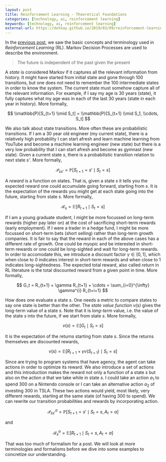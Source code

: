 ```yaml
---
layout: post
title: Reinforcement Learning - Theoretical Foundations
categories: [technology, ai, reinforcement learning]
keywords: [technology, ai, reinforcement learning]
external-url: https://dotkay.github.io/2019/03/09/reinforcement-learning-theory
---
```


In the [previous post](https://dotkay.github.io/2019/03/03/reinforcement-learning), we saw the basic concepts and terminology used in *Reinforcement Learning* (RL). Markov Decision Processes are used to describe the environment. 

> The future is independent of the past given the present

A *state* is considered Markov if it captures all the relevant information from history. It might have started from initial state and gone through 100 transitions, but one does not need to remember the 100 intermediate states in order to know the system. The current state must somehow capture all of the relevant information. For example, if I say my age is 30 years (state), it fully captures what my age was in each of the last 30 years (state in each year in history). More formally, 

$$
  \\mathbb{P}[S_{t+1} \\mid S_t] = \\mathbb{P}[S_{t+1} \\mid S_1, \\cdots, S_t]
$$

We also talk about state transitions. More often these are probabilistic transitions. If I am a 30 year old engineer (my current state), there is a relatively high probability I can start afresh and learn machine learning from YouTube and become a machine learning engineer (new state) but there is a very low probability that I can start afresh and become as gymnast (new state). Given a current state *s*, there is a probabilistic transition relation to next state *s'*. More formally,

$$
\mathcal{P}_{ss'} = \mathbb{P}[S_{t+1} = s' \mid S_t = s]
$$

A *reward* is a function on states. That is, given a state *s* it tells you the expected reward one could accumulate going forward, starting from *s*. It is the expectation of the rewards you might get at each state going into the future, starting from state *s*. More formally,

$$
\mathcal{R}_s = \mathbb{E}[R_{t+1} \mid S_t = s]
$$

If I am a young graduate student, I might be more focussed on long-term rewards (higher pay later on) at the cost of sacrificing short-term rewards (early employment). If I were a trader in a hedge fund, I might be more focussed on short-term bets (short selling) rather than long-term growth companies. It is fair to say that the reward in each of the above cases has a different rate of growth. One could be myopic and be interested in short-term rewards or one could be long-sighted and wait for long-term rewards. In order to accomodate this, we introduce a discount factor $\gamma \in [0, 1]$, which when close to $0$ indicates interest in short-term rewards and when close to $1$ indicates long-sightedness. The expected total reward, also called *return* in RL literature is the total discounted reward from a given point in time. More formally,

$$
G_t = R_{t+1} + \gamma R_{t+1} + \cdots = \sum_{i=0}^{\infty} \gamma^{i} R_{t+i+1}
$$

How does one evaluate a state *s*. One needs a metric to compare states to say one state is better than the other. The *state value function v(s)* gives the long-term value of a state *s*. Note that it is *long-term* value, i.e. the value of the state *s* into the future, if we start from state *s*. More formally, 

$$
v(s) = \mathbb{E}[G_t \mid S_t = s]
$$

It is the expectation of the returns starting from state *s*. Since the returns themselves are discounted rewards,

$$
v(s) = \mathbb{E}[R_{t+1} + \gamma v(S_{t+1}) \mid S_t = s]
$$

Since are trying to program systems that have agency, the agent can take actions in order to optimize its reward. We also introduce a set of actions and this introduction makes the reward not only a function of a state *s* but also on the action *a* that we take while in state *s*. I could take an action $a_1$ to spend 300 on a Nintendo console or I can take an alternative action $a_2$ of investing 300 in TSLA. These two actions would yield, most likely, very different rewards, starting at the same state (of having 300 to spend). We can rewrite our transition probabilities and rewards by incorporating action.

$$
\mathcal{P}_{ss'}^{a} = \mathbb{P}[S_{t+1} = s' \mid S_t = s, A_t = a]
$$

and 

$$
\mathcal{R}_{s}^{a} = \mathbb{E}[R_{t+1} \mid S_t = s, A_t = a]
$$

That was too much of formalism for a post. We will look at more terminologies and formalisms before we dive into some examples to concretize our understanding.